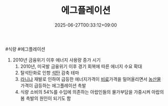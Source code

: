 ﻿---
title: "에그플레이션"
date: 2025-06-27T00:33:12+09:00
lastmod: 2025-06-27T00:33:12+09:00
type: docs
sidebar:
  open: true
weight: 21
---
<div style="display:none">
  <meta property="article:published_time" content="2025-06-26T15:33:12Z" />
  <meta property="article:modified_time" content="2025-06-26T15:33:12Z" />
</div>
#식량 #에그플레이션

1. 2010년 금융위기 이후 에너지 사용량 증가 시기
	1. 2010년, 미국발 금융위기 이후 경기 회복에 따른 에너지 수요 확대
	2. 탈석탄화로 인항 [석탄](/industry-study/석탄/) 감축 테마
	3. [라니냐](/industry-study/라니냐/) 재발로 인하여 급등한 에너지가격이 [비료](/industry-study/비료/)가격을 밀어올리면서 [농산물](/industry-study/농산물/) 가격이 급등하는 에그플레이션 촉발
	4. 식량 소비의 54%를 수입에 의존하는 아랍인들의 물가부담을 가중시켜 아랍의 봄 촉발의 원인이 되기도 함
